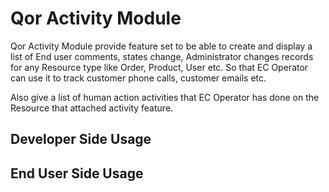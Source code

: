 # Qor Activity Module

Qor Activity Module provide feature set to be able to create and display a list of End user comments, states change, Administrator changes records for any Resource type like Order, Product, User etc. So that EC Operator can use it to track customer phone calls, customer emails etc.

Also give a list of human action activities that EC Operator has done on the Resource that attached activity feature.

## Developer Side Usage


## End User Side Usage

